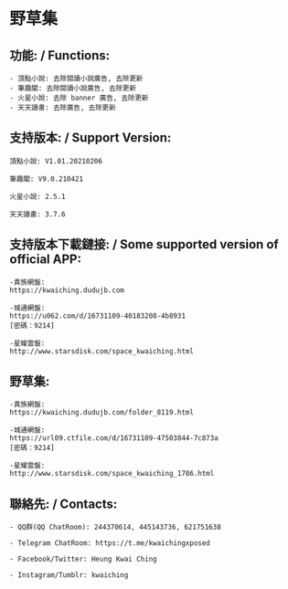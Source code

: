 # 野草集

## 功能: / Functions:

	- 頂點小說: 去除閱讀小說廣告, 去除更新
	- 筆趣閣: 去除閱讀小說廣告, 去除更新
	- 火星小說: 去除 banner 廣告, 去除更新
	- 天天讀書: 去除廣告, 去除更新



## 支持版本: / Support Version:

	頂點小說: V1.01.20210206

	筆趣閣: V9.0.210421

	火星小說: 2.5.1

	天天讀書: 3.7.6


## 支持版本下載鏈接: / Some supported version of official APP:

	-貴族網盤:
	https://kwaiching.dudujb.com

	-城通網盤:
	https://u062.com/d/16731109-40183208-4b8931
	[密碼：9214]

	-星耀雲盤:
	http://www.starsdisk.com/space_kwaiching.html

## 野草集:

	-貴族網盤:
	https://kwaiching.dudujb.com/folder_8119.html

	-城通網盤:
	https://url09.ctfile.com/d/16731109-47503844-7c873a
	[密碼：9214]

	-星耀雲盤:
	http://www.starsdisk.com/space_kwaiching_1786.html

## 聯絡先: / Contacts:

	- QQ群(QQ ChatRoom): 244370614, 445143736, 621751638

	- Telegram ChatRoom: https://t.me/kwaichingxposed

	- Facebook/Twitter: Heung Kwai Ching

	- Instagram/Tumblr: kwaiching
	
